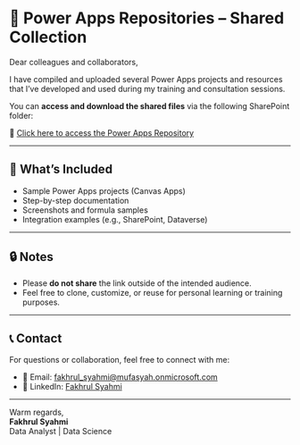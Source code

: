 # 📌 Power Apps Repositories – Shared Collection

Dear colleagues and collaborators,

I have compiled and uploaded several Power Apps projects and resources that I’ve developed and used during my training and consultation sessions.

You can **access and download the shared files** via the following SharePoint folder:

🔗 [Click here to access the Power Apps Repository](https://mufasyah-my.sharepoint.com/:f:/g/personal/fakhrul_syahmi_mufasyah_onmicrosoft_com/Evqmhh3WnxxNsWdllmsok5kBLZ2KEWjXzjeb9KM0ctn7zw?e=GJrMsq)

---

## 📁 What’s Included
- Sample Power Apps projects (Canvas Apps)
- Step-by-step documentation
- Screenshots and formula samples
- Integration examples (e.g., SharePoint, Dataverse)

---

## 🔒 Notes
- Please **do not share** the link outside of the intended audience.
- Feel free to clone, customize, or reuse for personal learning or training purposes.

---

## 📞 Contact
For questions or collaboration, feel free to connect with me:

- 📧 Email: fakhrul_syahmi@mufasyah.onmicrosoft.com  
- 💼 LinkedIn: [Fakhrul Syahmi](https://www.linkedin.com/in/fakhrulsyahmi/)

---

Warm regards,  
**Fakhrul Syahmi**  
Data Analyst | Data Science
